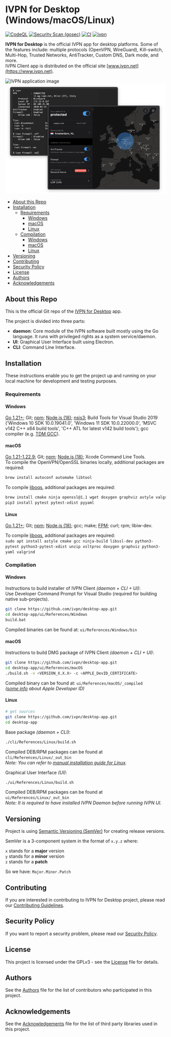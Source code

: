 # IVPN for Desktop (Windows/macOS/Linux)

[![CodeQL](https://github.com/ivpn/desktop-app/actions/workflows/codeql-analysis.yml/badge.svg)](https://github.com/ivpn/desktop-app/actions/workflows/codeql-analysis.yml)
[![Security Scan (gosec)](https://github.com/ivpn/desktop-app/actions/workflows/gosec.yml/badge.svg)](https://github.com/ivpn/desktop-app/actions/workflows/gosec.yml)
[![CI](https://github.com/ivpn/desktop-app/actions/workflows/ci.yml/badge.svg)](https://github.com/ivpn/desktop-app/actions/workflows/ci.yml)
[![ivpn](https://snapcraft.io/ivpn/badge.svg)](https://snapcraft.io/ivpn)

**IVPN for Desktop** is the official IVPN app for desktop platforms. Some of the features include: multiple protocols (OpenVPN, WireGuard), Kill-switch, Multi-Hop, Trusted Networks, AntiTracker, Custom DNS, Dark mode, and more.  
IVPN Client app is distributed on the official site [www.ivpn.net](https://www.ivpn.net).

![IVPN application image](/.github/readme_images/ivpn_app.png#gh-light-mode-only)
![IVPN application image](/.github/readme_images/ivpn_app_dark.png#gh-dark-mode-only)

* [About this Repo](#about-repo)
* [Installation](#installation)
  * [Requirements](#requirements)
    * [Windows](#requirements_windows)
    * [macOS](#requirements_macos)
    * [Linux](#requirements_linux)
  * [Compilation](#compilation)
    * [Windows](#compilation_windows)
    * [macOS](#compilation_macos)
    * [Linux](#compilation_linux)
* [Versioning](#versioning)
* [Contributing](#contributing)
* [Security Policy](#security)
* [License](#license)
* [Authors](#Authors)
* [Acknowledgements](#acknowledgements)

<a name="about-repo"></a>

## About this Repo

This is the official Git repo of the [IVPN for Desktop](https://github.com/ivpn/desktop-app) app.

The project is divided into three parts:  

* **daemon**: Core module of the IVPN software built mostly using the Go language. It runs with privileged rights as a system service/daemon.  
* **UI**: Graphical User Interface built using Electron.  
* **CLI**: Command Line Interface.  

<a name="installation"></a>

## Installation

These instructions enable you to get the project up and running on your local machine for development and testing purposes.

<a name="requirements"></a>

### Requirements

<a name="requirements_windows"></a>

#### Windows

[Go 1.21+](https://golang.org/); Git; [npm](https://www.npmjs.com/get-npm); [Node.js (18)](https://nodejs.org/); [nsis3](https://nsis.sourceforge.io/Download); Build Tools for Visual Studio 2019 ('Windows 10 SDK 10.0.19041.0', 'Windows 11 SDK 10.0.22000.0', 'MSVC v142 C++ x64 build tools', 'C++ ATL for latest v142 build tools'); gcc compiler (e.g. [TDM GCC](https://jmeubank.github.io/tdm-gcc/download/)).  

<a name="requirements_macos"></a>

#### macOS

[Go 1.21-1.22.9](https://golang.org/); Git; [npm](https://www.npmjs.com/get-npm); [Node.js (18)](https://nodejs.org/); Xcode Command Line Tools.  
To compile the OpenVPN/OpenSSL binaries locally, additional packages are required:  
```bash
brew install autoconf automake libtool
```
To compile  [liboqs](https://github.com/open-quantum-safe/liboqs), additional packages are required:  

```bash
brew install cmake ninja openssl@1.1 wget doxygen graphviz astyle valgrind
pip3 install pytest pytest-xdist pyyaml
```

<a name="requirements_linux"></a>

#### Linux

[Go 1.21+](https://golang.org/); Git; [npm](https://www.npmjs.com/get-npm); [Node.js (18)](https://nodejs.org/); gcc; make; [FPM](https://fpm.readthedocs.io/en/latest/installation.html); curl; rpm; libiw-dev.  

To compile  [liboqs](https://github.com/open-quantum-safe/liboqs), additional packages are required:  
`sudo apt install astyle cmake gcc ninja-build libssl-dev python3-pytest python3-pytest-xdist unzip xsltproc doxygen graphviz python3-yaml valgrind`

<a name="compilation"></a>

### Compilation

<a name="compilation_windows"></a>

#### Windows

Instructions to build installer of IVPN Client *(daemon + CLI + UI)*:  
Use Developer Command Prompt for Visual Studio (required for building native sub-projects).  

```bash
git clone https://github.com/ivpn/desktop-app.git
cd desktop-app/ui/References/Windows
build.bat
```

  Compiled binaries can be found at: `ui/References/Windows/bin`  

<a name="compilation_macos"></a>

#### macOS

Instructions to build DMG package of IVPN Client *(daemon + CLI + UI)*:  

```bash
git clone https://github.com/ivpn/desktop-app.git
cd desktop-app/ui/References/macOS
./build.sh -v <VERSION_X.X.X> -c <APPLE_DevID_CERTIFICATE>
```

Compiled binary can be found at: `ui/References/macOS/_compiled`  
*([some info](https://github.com/ivpn/desktop-app/issues/161) about Apple Developer ID)*  

<a name="compilation_linux"></a>

#### Linux

```bash
# get sources
git clone https://github.com/ivpn/desktop-app.git
cd desktop-app
```

Base package *(daemon + CLI)*:

```bash
./cli/References/Linux/build.sh
```

Compiled DEB/RPM packages can be found at `cli/References/Linux/_out_bin`  
*Note: You can refer to [manual installation guide for Linux](docs/readme-build-manual.md).*

Graphical User Interface *(UI)*:

```bash
./ui/References/Linux/build.sh
```

Compiled DEB/RPM packages can be found at `ui/References/Linux/_out_bin`  
*Note: It is required to have installed IVPN Daemon before running IVPN UI.*  

<a name="versioning"></a>

## Versioning

Project is using [Semantic Versioning (SemVer)](https://semver.org) for creating release versions.

SemVer is a 3-component system in the format of `x.y.z` where:

`x` stands for a **major** version  
`y` stands for a **minor** version  
`z` stands for a **patch**

So we have: `Major.Minor.Patch`

<a name="contributing"></a>

## Contributing

If you are interested in contributing to IVPN for Desktop project, please read our [Contributing Guidelines](/.github/CONTRIBUTING.md).

<a name="security"></a>

## Security Policy

If you want to report a security problem, please read our [Security Policy](/.github/SECURITY.md).

<a name="license"></a>

## License

This project is licensed under the GPLv3 - see the [License](/LICENSE.md) file for details.

<a name="Authors"></a>

## Authors

See the [Authors](/AUTHORS) file for the list of contributors who participated in this project.

<a name="acknowledgements"></a>

## Acknowledgements

See the [Acknowledgements](/ACKNOWLEDGEMENTS.md) file for the list of third party libraries used in this project.
